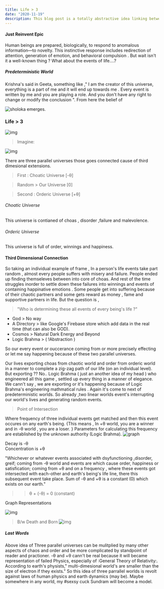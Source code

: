 ```yaml
---
title: Life > 3
date: "2020-11-19"
description: This blog post is a totally abstractive idea linking between life's events and three parallel worlds. This idea is not belongs to someone other.And it can't be practiced in a scientific manner. But somewhere in future it might be a part of fiction.
---
```


#### Just Reinvent Epic
Human beings are prepared, biologically, to respond to anomalous
information—to novelty. This instinctive response includes redirection of
attention, generation of emotion, and behavioral compulsion .
But wait isn't it a well-known thing ?
What about the events of life....?

##### Predeterministic World
Krishna's said in Geeta, something like ," I am the creator of this universe, everything is a part of me and it will end up towards me . Every event is written by me and you are playing a role. And you don't have any right to change or modify the conclusion ". From here the belief of 

![sholoka](shok.jpg) 
 emerges.

### Life > 3
![img](third.jpg)

>Imagine:

![img](pare.jpg)

There are three parallel universes those goes connected cause of third dimesional extensions. 

> First : Choatic Universe [-&#952;]

> Random > Our Universe [0]

> Second : Orderic Universe [+&#952;]

###### Choatic Universe
This universe is contianed of choas , disorder ,failure and malevolence.
 
###### Orderic Universe
This universe is full of order, winnings and happiness.

#### Third Dimensional Connection
So taking an individual example of frame , 
In a person's life events take part random , almost every people suffers with misery and failure. People ended up finding themseleves between into core of choas. And rest of the time struggles inorder to settle down these failures into winnings and events of containing happinative emotions . Some people get into suffering because of their chaotic partners and some gets reward as money , fame and supportive partners in life. But the question is ,

> "Who is determining these all events of every being's life ?"

* God > No way
* A Directory > like Google's Firebase store which add data in the real time (that can also be GOD).
* Cosmos > Natural Dark Energy and Beyond
* Logic Brahma > ( !Abstraction )

So our every event or ouccerance coming from or more precisely effecting or let me say happening because of these two parallel universes. 

Our lives exporting choas from chaotic world and order from orderic world in a manner to complete a zig-zag path of our life (on an individual level).
But exporting ?? No.. 
Logic Brahma ( just an another idea of my head ) who engineered all this game , settled up every thing in a manner of elegance. We cann't say , we are exporting or it's happening because of Logic Brahma's engineering mathmatical rules . Again it's come to next of predeterministic worlds.
So already ,two linear worlds event's interrupting our world's lives and generating random events.

> Point of Intersection 

Where frequency of three individual events get matched and then this event occures on any earth's being. {This means , 
In +&#952; world, you are a winner and in -&#952; world , you are a loser.
}
Parameters for calculating this frequency are established by the unknown authority (Logic Brahma).
![graph](graofintersection.png)

Decay is -&#952;
<br>
Concentration is +&#952;

"Whichever or whatever events associated with dsyfunctioning ,disorder, greif; coming from -&#952; world and events are which cause order, happiness or satisfication; coming from +&#952; and on a frequency , where these events got intersected with each-other and earth's being's life line, there this subsequent event take place. Sum of -&#952; and +&#952; is a constant (0) which exists on our earth."

>> &#952; + (-&#952;) = 0 (constant)

Graph Representations

![img](gra2.jpg)

>B/w Death and Born
![img](gra1.jpg)


##### Last Words

Above idea of Three parallel universes can be mulitplied by many other aspects of chaos and order and be more complicated by standpoint of reader and practioner. 
-&#952; and +&#952; cann't be real because it will became representation of failed Physics, especially of 
:General Theory of Relativity:. According to earth's physists," multi-dimesional world's are smaller than the size of electron if they exists." So this idea of three parrallel worlds is revolt against laws of human physics and earth dynamics (may be).
Maybe somewhere in any world, my #sexsy cuck Sundram will become a model.

